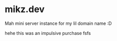 # mikz.dev

Mah mini server instance for my lil domain name :D

hehe this was an impulsive purchase fsfs
